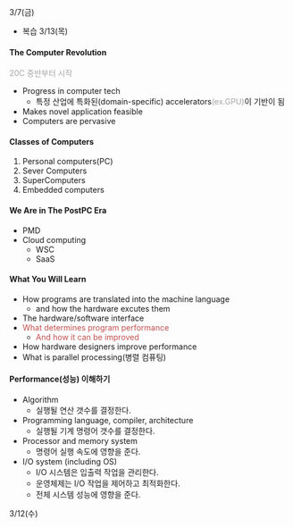 3/7(금)
* 복습 3/13(목)
#### The Computer Revolution
<font color="#a5a5a5">20C 중반부터 시작</font>
* Progress in computer tech
	* 특정 산업에 특화된(domain-specific) accelerators<font color="#a5a5a5">(ex.GPU)</font>이 기반이 됨
* Makes novel application feasible
* Computers are pervasive

#### Classes of Computers
1. Personal computers(PC)
2. Sever Computers
3. SuperComputers
4. Embedded computers

#### We Are in The PostPC Era
* PMD
* Cloud computing
	* WSC
	* SaaS

#### What You Will Learn
* How programs are translated into the machine language
	* and how the hardware excutes them
* The hardware/software interface
* <font color="#c0504d">What determines program performance</font>
	* <font color="#c0504d">And how it can be improved</font>
* How hardware designers improve performance
* What is parallel processing(병렬 컴퓨팅)

#### Performance(성능) 이해하기
* Algorithm
	* 실행될 연산 갯수를 결정한다.
* Programming language, compiler, architecture
	* 실행될 기계 명령어 갯수를 결정한다.
* Processor and memory system
	* 명령어 실행 속도에 영향을 준다.
* I/O system (including OS)
	* I/O 시스템은 입출력 작업을 관리한다.
	* 운영체제는 I/O 작업을 제어하고 최적화한다.
	* 전체 시스템 성능에 영향을 준다.

3/12(수)
